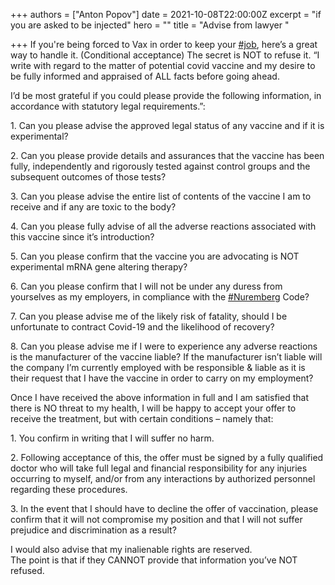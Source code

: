 +++
authors = ["Anton Popov"]
date = 2021-10-08T22:00:00Z
excerpt = "if you are asked to be injected"
hero = ""
title = "Advise from lawyer "

+++
If you're being forced to Vax in order to keep your [#job](https://gab.com/tags/job), here’s a great way to handle it. (Conditional acceptance) The secret is NOT to refuse it. “I write with regard to the matter of potential covid vaccine and my desire to be fully informed and appraised of ALL facts before going ahead.

I’d be most grateful if you could please provide the following information, in accordance with statutory legal requirements.”:

1\. Can you please advise the approved legal status of any vaccine and if it is experimental?

2\. Can you please provide details and assurances that the vaccine has been fully, independently and rigorously tested against control groups and the subsequent outcomes of those tests?

3\. Can you please advise the entire list of contents of the vaccine I am to receive and if any are toxic to the body?

4\. Can you please fully advise of all the adverse reactions associated with this vaccine since it’s introduction?

5\. Can you please confirm that the vaccine you are advocating is NOT experimental mRNA gene altering therapy?

6\. Can you please confirm that I will not be under any duress from yourselves as my employers, in compliance with the [#Nuremberg](https://gab.com/tags/Nuremberg) Code?

7\. Can you please advise me of the likely risk of fatality, should I be unfortunate to contract Covid-19 and the likelihood of recovery?

8\. Can you please advise me if I were to experience any adverse reactions is the manufacturer of the vaccine liable? If the manufacturer isn’t liable will the company I’m currently employed with be responsible & liable as it is their request that I have the vaccine in order to carry on my employment?

Once I have received the above information in full and I am satisfied that there is NO threat to my health, I will be happy to accept your offer to receive the treatment, but with certain conditions – namely that:

1\. You confirm in writing that I will suffer no harm.

2\. Following acceptance of this, the offer must be signed by a fully qualified doctor who will take full legal and financial responsibility for any injuries occurring to myself, and/or from any interactions by authorized personnel regarding these procedures.

3\. In the event that I should have to decline the offer of vaccination, please confirm that it will not compromise my position and that I will not suffer prejudice and discrimination as a result?

I would also advise that my inalienable rights are reserved.  
The point is that if they CANNOT provide that information you’ve NOT refused.